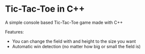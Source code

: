# Tic-Tac-Toe in C++

A simple console based Tic-Tac-Toe game made with C++

Features:
  - You can change the field with and height to the size you want
  - Automatic win detection (no matter how big or small the field is)

